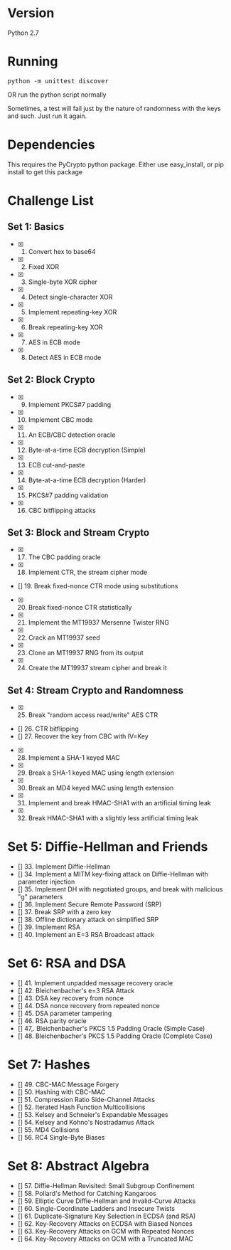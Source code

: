 # Version
Python 2.7

# Running
<pre>python -m unittest discover</pre>
OR run the python script normally

Sometimes, a test will fail just by the nature of randomness with the keys and such. Just run it again.

# Dependencies
This requires the PyCrypto python package. Either use easy_install, or pip install to get this package

# Challenge List
## Set 1: Basics
- [x] 1. Convert hex to base64
- [x] 2. Fixed XOR
- [x] 3. Single-byte XOR cipher
- [x] 4. Detect single-character XOR
- [x] 5. Implement repeating-key XOR
- [x] 6. Break repeating-key XOR
- [x] 7. AES in ECB mode
- [x] 8. Detect AES in ECB mode
## Set 2: Block Crypto
- [x] 9. Implement PKCS#7 padding
- [x] 10. Implement CBC mode
- [x] 11. An ECB/CBC detection oracle
- [x] 12. Byte-at-a-time ECB decryption (Simple)
- [x] 13. ECB cut-and-paste
- [x] 14. Byte-at-a-time ECB decryption (Harder)
- [x] 15. PKCS#7 padding validation
- [x] 16. CBC bitflipping attacks
## Set 3: Block and Stream Crypto
- [x] 17. The CBC padding oracle
- [x] 18. Implement CTR, the stream cipher mode
- [] 19. Break fixed-nonce CTR mode using substitutions
- [x] 20. Break fixed-nonce CTR statistically
- [x] 21. Implement the MT19937 Mersenne Twister RNG
- [x] 22. Crack an MT19937 seed
- [x] 23. Clone an MT19937 RNG from its output
- [x] 24. Create the MT19937 stream cipher and break it
## Set 4: Stream Crypto and Randomness
- [x] 25. Break "random access read/write" AES CTR
- [] 26. CTR bitflipping
- [] 27. Recover the key from CBC with IV=Key
- [x] 28. Implement a SHA-1 keyed MAC
- [x] 29. Break a SHA-1 keyed MAC using length extension
- [x] 30. Break an MD4 keyed MAC using length extension
- [x] 31. Implement and break HMAC-SHA1 with an artificial timing leak
- [x] 32. Break HMAC-SHA1 with a slightly less artificial timing leak
# Set 5: Diffie-Hellman and Friends
- [] 33. Implement Diffie-Hellman
- [] 34. Implement a MITM key-fixing attack on Diffie-Hellman with parameter injection
- [] 35. Implement DH with negotiated groups, and break with malicious "g" parameters
- [] 36. Implement Secure Remote Password (SRP)
- [] 37. Break SRP with a zero key
- [] 38. Offline dictionary attack on simplified SRP
- [] 39. Implement RSA
- [] 40. Implement an E=3 RSA Broadcast attack
# Set 6: RSA and DSA
- [] 41. Implement unpadded message recovery oracle
- [] 42. Bleichenbacher's e=3 RSA Attack
- [] 43. DSA key recovery from nonce
- [] 44. DSA nonce recovery from repeated nonce
- [] 45. DSA parameter tampering
- [] 46. RSA parity oracle
- [] 47,. Bleichenbacher's PKCS 1.5 Padding Oracle (Simple Case)
- [] 48. Bleichenbacher's PKCS 1.5 Padding Oracle (Complete Case)
# Set 7: Hashes
- [] 49. CBC-MAC Message Forgery
- [] 50. Hashing with CBC-MAC
- [] 51. Compression Ratio Side-Channel Attacks
- [] 52. Iterated Hash Function Multicollisions
- [] 53. Kelsey and Schneier's Expandable Messages
- [] 54. Kelsey and Kohno's Nostradamus Attack
- [] 55. MD4 Collisions
- [] 56. RC4 Single-Byte Biases
# Set 8: Abstract Algebra
- [] 57. Diffie-Hellman Revisited: Small Subgroup Confinement
- [] 58. Pollard's Method for Catching Kangaroos
- [] 59. Elliptic Curve Diffie-Hellman and Invalid-Curve Attacks
- [] 60. Single-Coordinate Ladders and Insecure Twists
- [] 61. Duplicate-Signature Key Selection in ECDSA (and RSA)
- [] 62. Key-Recovery Attacks on ECDSA with Biased Nonces
- [] 63. Key-Recovery Attacks on GCM with Repeated Nonces
- [] 64. Key-Recovery Attacks on GCM with a Truncated MAC
